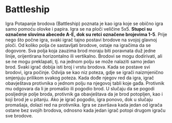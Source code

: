 # Battleship

Igra Potapanje brodova (Battleship) poznata je kao igra koje se obično igra samo pomoću olovke i papira. Igra se na ploči veličine 5x5. **Stupci su označene slovima abecede A-E, dok su retci označene brojevima 1-5**. Prije nego što počne igra, svaki igrač tajno postavi brodove na svojoj glavnoj ploči. Od koliko polja će sastavljati brodove, ostaje na igračima da se dogovore. Sva polja koja zauzima brod moraju biti poravnata duž jedne linije, orijentirana horizontalno ili vertikalno. Brodovi se mogu dodirivati, ali se ne mogu preklapati, tj. na jednom polju se može nalaziti samo jedan brod. Svaki igrač dobija isti broj i vrstu brodova. Kada se postave svi brodovi, igra počinje. Odvija se kao niz poteza, gdje se igrači naizmjenično smjenjuju prilikom svakog poteza. Kada dođe njegov red da igra, igrač obavještava protivnika o jednom polju na njegovoj tabli koje gađa. Protivnik mu odgovara da li je promašio ili pogodio brod. U slučaju da se pogodi posljednje polje broda, protivnik ga obavještava da je brod potopljen, kao i koji brod je u pitanju. Ako je igrač pogodio, igra ponovo, dok u slučaju promašaja, dolazi red na protivnika. Igra se završava kada jedan od igrača ostane bez svojih brodova, odnosno kada jedan igrač potopi drugom igraču sve brodove. 
